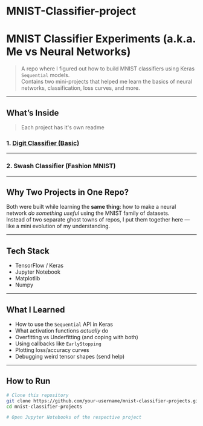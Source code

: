 # MNIST-Classifier-project

# MNIST Classifier Experiments (a.k.a. Me vs Neural Networks)

> A repo where I figured out how to build MNIST classifiers using Keras `Sequential` models.  
> Contains two mini-projects that helped me learn the basics of neural networks, classification, loss curves, and more.

---

## What’s Inside
> Each project has it's own readme
### 1. [Digit Classifier (Basic)](https://github.com/aarushitandon0/MNIST-Classifier-project/tree/main/1.%20Handwritten%20Digit%20Classification)


---

### 2. Swash Classifier (Fashion MNIST)


---

## Why Two Projects in One Repo?

Both were built while learning the **same thing**: how to make a neural network *do something useful* using the MNIST family of datasets.  
Instead of two separate ghost towns of repos, I put them together here — like a mini evolution of my understanding.

---

## Tech Stack

- TensorFlow / Keras
- Jupyter Notebook
- Matplotlib
- Numpy

---

## What I Learned

- How to use the `Sequential` API in Keras
- What activation functions *actually* do
- Overfitting vs Underfitting (and coping with both)
- Using callbacks like `EarlyStopping`
- Plotting loss/accuracy curves
- Debugging weird tensor shapes (send help)

---

## How to Run

```bash
# Clone this repository
git clone https://github.com/your-username/mnist-classifier-projects.git
cd mnist-classifier-projects

# Open Jupyter Notebooks of the respective project

